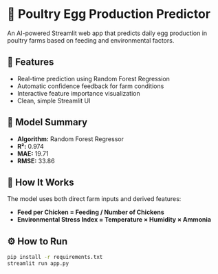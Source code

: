 # 🥚 Poultry Egg Production Predictor

An AI-powered Streamlit web app that predicts daily egg production in poultry farms based on feeding and environmental factors.

## 🚀 Features
- Real-time prediction using Random Forest Regression
- Automatic confidence feedback for farm conditions
- Interactive feature importance visualization
- Clean, simple Streamlit UI

## 🧠 Model Summary
- **Algorithm:** Random Forest Regressor
- **R²:** 0.974
- **MAE:** 19.71
- **RMSE:** 33.86

## 🧩 How It Works
The model uses both direct farm inputs and derived features:
- **Feed per Chicken = Feeding / Number of Chickens**
- **Environmental Stress Index = Temperature × Humidity × Ammonia**


## ⚙️ How to Run
```bash
pip install -r requirements.txt
streamlit run app.py
